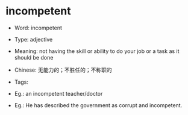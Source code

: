 # incompetent

- Word: incompetent

- Type: adjective
- Meaning: not having the skill or ability to do your job or a task as it should be done
- Chinese: 无能力的；不胜任的；不称职的
- Tags: 
- Eg.: an incompetent teacher/doctor
- Eg.: He has described the government as corrupt and incompetent.

